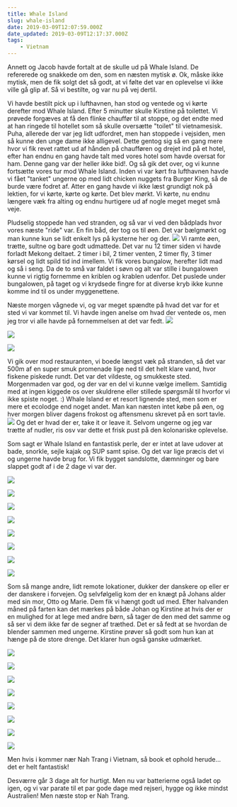 ```yaml
---
title: Whale Island
slug: whale-island
date: 2019-03-09T12:07:59.000Z
date_updated: 2019-03-09T12:17:37.000Z
tags: 
    - Vietnam
---
```


Annett og Jacob havde fortalt at de skulle ud på Whale Island. De refererede og snakkede om den, som en næsten mytisk ø. Ok, måske ikke mytisk, men de fik solgt det så godt, at vi følte det var en oplevelse vi ikke ville gå glip af. Så vi bestilte, og var nu på vej dertil.

Vi havde bestilt pick up i lufthavnen, han stod og ventede og vi kørte derefter mod Whale Island. 
Efter 5 minutter skulle Kirstine på toilettet. Vi prøvede forgæves at få den flinke chauffør til at stoppe, og det endte med at han ringede til hotellet som så skulle oversætte "toilet" til vietnamesisk. Puha, allerede der var jeg lidt udfordret, men han stoppede i vejsiden, men så kunne den unge dame ikke alligevel. Dette gentog sig så en gang mere hvor vi fik revet rattet ud af hånden på chaufføren og drejet ind på et hotel, efter han endnu en gang havde talt med vores hotel som havde oversat for ham. Denne gang var der heller ikke bid!. Og så gik det over, og vi kunne fortsætte vores tur mod Whale Island.
Inden vi var kørt fra lufthavnen havde vi fået "tanket" ungerne op med lidt chicken nuggets fra Burger King, så de burde være fodret af. Atter en gang havde vi ikke læst grundigt nok på lektien, for vi kørte, kørte og kørte. Det blev mørkt. Vi kørte, nu endnu længere væk fra alting og endnu hurtigere ud af nogle meget meget små veje. 

Pludselig stoppede han ved stranden, og så var vi ved den bådplads hvor vores næste "ride" var. En fin båd, der tog os til øen. Det var bælgmørkt og man kunne kun se lidt enkelt lys på kysterne her og der.
![](https://denstorerejse.blob.core.windows.net/assets/images/2019/03/IMG_0026.jpg)
Vi ramte øen, trætte, sultne og bare godt udmattede. Det var nu 12 timer siden vi havde forladt Mekong deltaet. 2 timer i bil, 2 timer venten, 2 timer fly, 3 timer kørsel og lidt spild tid ind imellem. Vi fik vores bungalow, herefter lidt mad og så i seng. Da de to små var faldet i søvn og alt var stille i bungalowen kunne vi rigtig fornemme en kriblen og krablen udenfor. Det puslede under bungalowen, på taget og vi krydsede fingre for at diverse kryb ikke kunne komme ind til os under myggenettene.

Næste morgen vågnede vi, og var meget spændte på hvad det var for et sted vi var kommet til. Vi havde ingen anelse om hvad der ventede os, men jeg tror vi alle havde på fornemmelsen at det var fedt. 
![](https://denstorerejse.blob.core.windows.net/assets/images/2019/03/IMG_0002-1.jpg)

![](https://denstorerejse.blob.core.windows.net/assets/images/2019/03/IMG_0003-3.jpg)

![](https://denstorerejse.blob.core.windows.net/assets/images/2019/03/IMG_0005.jpg)

Vi gik over mod restauranten, vi boede længst væk på stranden, så det var 500m af en super smuk promenade lige ned til det helt klare vand, hvor fiskene piskede rundt. Det var det vildeste, og smukkeste sted. Morgenmaden var god, og der var en del vi kunne vælge imellem. Samtidig med at ingen kiggede os over skuldrene eller stillede spørgsmål til hvorfor vi ikke spiste noget. :)
Whale Island er et resort lignende sted, men som er mere et ecolodge end noget andet. Man kan næsten intet købe på øen, og hver morgen bliver dagens frokost og aftensmenu skrevet på en sort tavle. 
![](https://denstorerejse.blob.core.windows.net/assets/images/2019/03/IMG_0018-1.jpg)
Og det er hvad der er, take it or leave it.
Selvom ungerne og jeg var trætte af nudler, ris osv var dette et frisk pust på den kolonariske oplevelse.

Som sagt er Whale Island en fantastisk perle, der er intet at lave udover at bade, snorkle, sejle kajak og SUP samt spise. Og det var lige præcis det vi og ungerne havde brug for. Vi fik bygget sandslotte, dæmninger og bare slappet godt af i de 2 dage vi var der.

![](https://denstorerejse.blob.core.windows.net/assets/images/2019/03/IMG_0004-3.jpg)

![](https://denstorerejse.blob.core.windows.net/assets/images/2019/03/IMG_0006-1.jpg)

![](https://denstorerejse.blob.core.windows.net/assets/images/2019/03/IMG_0007-2.jpg)

![](https://denstorerejse.blob.core.windows.net/assets/images/2019/03/IMG_0008-2.jpg)

![](https://denstorerejse.blob.core.windows.net/assets/images/2019/03/IMG_0010-2.jpg)

![](https://denstorerejse.blob.core.windows.net/assets/images/2019/03/IMG_0012-1.jpg)

![](https://denstorerejse.blob.core.windows.net/assets/images/2019/03/IMG_0014-1.jpg)

![](https://denstorerejse.blob.core.windows.net/assets/images/2019/03/IMG_0015-1.jpg)

Som så mange andre, lidt remote lokationer, dukker der danskere op eller er der danskere i forvejen. Og selvfølgelig kom der en knægt på Johans alder med sin mor, Otto og Marie. Dem fik vi hængt godt ud med. Efter halvanden måned på farten kan det mærkes på både Johan og Kirstine at hvis der er en mulighed for at lege med andre børn, så tager de den med det samme og så ser vi dem ikke før de segner af træthed. Det er så fedt at se hvordan de blender sammen med ungerne. Kirstine prøver så godt som hun kan at hænge på de store drenge. Det klarer hun også ganske udmærket.

![](https://denstorerejse.blob.core.windows.net/assets/images/2019/03/IMG_0017.jpg)

![](https://denstorerejse.blob.core.windows.net/assets/images/2019/03/IMG_0019-1.jpg)

![](https://denstorerejse.blob.core.windows.net/assets/images/2019/03/IMG_0020-1.jpg)

![](https://denstorerejse.blob.core.windows.net/assets/images/2019/03/IMG_0022-1.jpg)

![](https://denstorerejse.blob.core.windows.net/assets/images/2019/03/IMG_0023-1.jpg)

![](https://denstorerejse.blob.core.windows.net/assets/images/2019/03/IMG_0024-1.jpg)

![](https://denstorerejse.blob.core.windows.net/assets/images/2019/03/IMG_0025.jpg)

![](https://denstorerejse.blob.core.windows.net/assets/images/2019/03/IMG_0034.jpg)

Men hvis i kommer nær Nah Trang i Vietnam, så book et ophold herude... det er helt fantastisk! 

Desværre går 3 dage alt for hurtigt. Men nu var batterierne også ladet op igen, og vi var parate til et par gode dage med rejseri, hygge og ikke mindst Australien! Men næste stop er Nah Trang.
